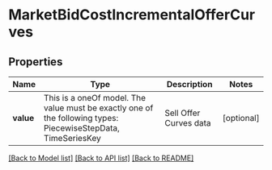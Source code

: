 # MarketBidCostIncrementalOfferCurves

## Properties

Name | Type | Description | Notes
------------ | ------------- | ------------- | -------------
**value** | This is a oneOf model. The value must be exactly one of the following types: PiecewiseStepData, TimeSeriesKey | Sell Offer Curves data | [optional]

[[Back to Model list]](../README.md#models) [[Back to API list]](../README.md#api-endpoints) [[Back to README]](../README.md)
